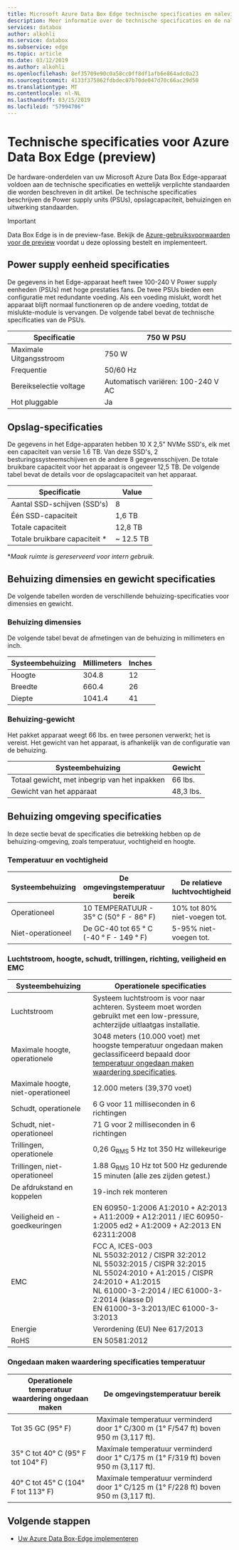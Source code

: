 ```yaml
---
title: Microsoft Azure Data Box Edge technische specificaties en naleving | Microsoft Docs
description: Meer informatie over de technische specificaties en de naleving voor uw Azure Data Box-Edge
services: databox
author: alkohli
ms.service: databox
ms.subservice: edge
ms.topic: article
ms.date: 03/12/2019
ms.author: alkohli
ms.openlocfilehash: 8ef35709e90c0a58cc0ff8df1afb6e864adc0a23
ms.sourcegitcommit: 4133f375862fdbdec07b70de047d70c66ac29d50
ms.translationtype: MT
ms.contentlocale: nl-NL
ms.lasthandoff: 03/15/2019
ms.locfileid: "57994706"
---
```

# <a name="azure-data-box-edge-technical-specifications-preview"></a>Technische specificaties voor Azure Data Box Edge (preview)

De hardware-onderdelen van uw Microsoft Azure Data Box Edge-apparaat voldoen aan de technische specificaties en wettelijk verplichte standaarden die worden beschreven in dit artikel. De technische specificaties beschrijven de Power supply units (PSUs), opslagcapaciteit, behuizingen en uitwerking standaarden. 

> [!IMPORTANT]
> Data Box Edge is in de preview-fase. Bekijk de [Azure-gebruiksvoorwaarden voor de preview](https://azure.microsoft.com/support/legal/preview-supplemental-terms/) voordat u deze oplossing bestelt en implementeert. 

## <a name="power-supply-unit-specifications"></a>Power supply eenheid specificaties

De gegevens in het Edge-apparaat heeft twee 100-240 V Power supply eenheden (PSUs) met hoge prestaties fans. De twee PSUs bieden een configuratie met redundante voeding. Als een voeding mislukt, wordt het apparaat blijft normaal functioneren op de andere voeding, totdat de mislukte-module is vervangen. De volgende tabel bevat de technische specificaties van de PSUs.

| Specificatie           | 750 W PSU                  |
|-------------------------|----------------------------|
| Maximale Uitgangsstroom    |  750 W                     |
| Frequentie               | 50/60 Hz                   |
| Bereikselectie voltage | Automatisch variëren: 100-240 V AC |
| Hot pluggable           | Ja                        |

<!--## Power consumption statistics

The following table lists the typical power consumption data (actual values may vary from the published) for the Data Box Edge device.-->

## <a name="storage-specifications"></a>Opslag-specificaties

De gegevens in het Edge-apparaten hebben 10 X 2,5" NVMe SSD's, elk met een capaciteit van versie 1.6 TB. Van deze SSD's, 2 besturingssysteemschijven en de andere 8 gegevensschijven. De totale bruikbare capaciteit voor het apparaat is ongeveer 12,5 TB. De volgende tabel bevat de details voor de opslagcapaciteit van het apparaat.

|     Specificatie                          |     Value             |
|--------------------------------------------|-----------------------|
|    Aantal SSD-schijven (SSD's)     |    8                  |
|    Één SSD-capaciteit                     |    1,6 TB             |
|    Totale capaciteit                          |    12,8 TB            |
|    Totale bruikbare capaciteit *                  |    ~ 12.5 TB            |

**Maak ruimte is gereserveerd voor intern gebruik.*

## <a name="enclosure-dimensions-and-weight-specifications"></a>Behuizing dimensies en gewicht specificaties

De volgende tabellen worden de verschillende behuizing-specificaties voor dimensies en gewicht.

### <a name="enclosure-dimensions"></a>Behuizing dimensies

De volgende tabel bevat de afmetingen van de behuizing in millimeters en inch.

|     Systeembehuizing     |     Millimeters     |     Inches     |
|-------------------|---------------------|----------------|
|    Hoogte         |    304.8            |    12          |
|    Breedte          |    660.4            |    26          |
|    Diepte          |    1041.4           |    41          |

### <a name="enclosure-weight"></a>Behuizing-gewicht

Het pakket apparaat weegt 66 lbs. en twee personen verwerkt; het is vereist. Het gewicht van het apparaat, is afhankelijk van de configuratie van de behuizing.

|     Systeembehuizing                                 |     Gewicht          |
|-----------------------------------------------|---------------------|
|    Totaal gewicht, met inbegrip van het inpakken       |    66 lbs.          |
|    Gewicht van het apparaat                       |    48,3 lbs.        |

## <a name="enclosure-environment-specifications"></a>Behuizing omgeving specificaties

In deze sectie bevat de specificaties die betrekking hebben op de behuizing-omgeving, zoals temperatuur, vochtigheid en hoogte.

### <a name="temperature-and-humidity"></a>Temperatuur en vochtigheid

|     Systeembehuizing         |     De omgevingstemperatuur bereik     |     De relatieve luchtvochtigheid     |     Maximale dauwpunt     |
|-----------------------|--------------------------------------|--------------------------------------|---------------------------|
|    Operationeel        |    10 TEMPERATUUR - 35° C (50° F - 86° F)         |    10% tot 80% niet-voegen tot.         |    29°C (84°F)            |
|    Niet-operationeel    |    De GC-40 tot 65 ° C (-40 ° F - 149 ° F)     |    5-95% niet-voegen tot.          |    33 GC (91° F)            |

### <a name="airflow-altitude-shock-vibration-orientation-safety-and-emc"></a>Luchtstroom, hoogte, schudt, trillingen, richting, veiligheid en EMC

|     Systeembehuizing                           |     Operationele specificaties                                                                                                                                                                                         |
|-----------------------------------------|------------------------------------------------------------------------------------------------------------------------------------------------------------------------------------------------------------------------|
|    Luchtstroom                              |    Systeem luchtstroom is voor naar achteren. Systeem moet worden gebruikt met een low-pressure, achterzijde uitlaatgas installatie. <!--Back pressure created by rack doors and obstacles should not exceed 5 pascals (0.5 mm water gauge).-->    |
|    Maximale hoogte, operationele        |    3048 meters (10.000 voet) met hoogste temperatuur ongedaan maken geclassificeerd bepaald door [temperatuur ongedaan maken waardering specificaties](#operating-temperature-de-rating-specifications).                                                                                |
|    Maximale hoogte, niet-operationeel    |    12.000 meters (39,370 voet)                                                                                                                                                                                         |
|    Schudt, operationele                   |    6 G voor 11 milliseconden in 6 richtingen                                                                                                                                                                         |
|    Schudt, niet-operationeel               |    71 G voor 2 milliseconden in 6 richtingen                                                                                                                                                                           |
|    Trillingen, operationele               |    0,26 G<sub>RMS</sub> 5 Hz tot 350 Hz willekeurige                                                                                                                                                                                     |
|    Trillingen, niet-operationeel           |    1.88 G<sub>RMS</sub> 10 Hz tot 500 Hz gedurende 15 minuten (alle zes zijden getest.)                                                                                                                                                  |
|    De afdrukstand en koppelen             |    19-inch rek monteren                                                                                                                                                                                        |
|    Veiligheid en -goedkeuringen                 |    EN 60950-1:2006 A1:2010 + A2:2013 + A11:2009 + A12:2011 / IEC 60950-1:2005 ed2 + A1:2009 + A2:2013 EN 62311:2008                                                                                                                                                                       |
|    EMC                                  |    FCC A, ICES-003 <br>NL 55032:2012 / CISPR 32:2012  <br>NL 55032:2015 / CISPR 32:2015  <br>NL 55024:2010 + A1:2015 / CISPR 24:2010 + A1:2015  <br>NL 61000-3-2:2014 / IEC 61000-3-2:2014 (klasse D)   <br>EN 61000-3-3:2013/IEC 61000-3-3:2013                                                                                                                                                                                         |
|    Energie             |    Verordening (EU) Nee 617/2013                                                                                                                                                                                        |
|    RoHS           |    EN 50581:2012                                                                                                                                                                                        |


### <a name="operating-temperature-de-rating-specifications"></a>Ongedaan maken waardering specificaties temperatuur

|     Operationele temperatuur waardering ongedaan maken     |     De omgevingstemperatuur bereik                                                         |
|--------------------------------------------|------------------------------------------------------------------------------------------|
|    Tot 35 GC (95° F)                       |    Maximale temperatuur verminderd door 1° C/300 m (1° F/547 ft) boven 950 m (3,117 ft).    |
|    35° C tot 40° C (95° F tot 104° F)            |    Maximale temperatuur verminderd door 1° C/175 m (1° F/319 ft) boven 950 m (3,117 ft).    |
|    40° C tot 45° C (104° F tot 113° F)           |    Maximale temperatuur verminderd door 1° C/125 m (1° F/228 ft) boven 950 m (3,117 ft).    |


## <a name="next-steps"></a>Volgende stappen

- [Uw Azure Data Box-Edge implementeren](data-box-edge-deploy-prep.md)

